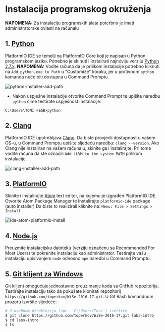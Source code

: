# Instalacija programskog okruženja

**NAPOMENA:** Za instalaciju programskih alata poterbno je imati administratorske ovlasti na računalu

## 1. [Python](https://www.python.org)

PlatformIO IDE se temelji na PlatformIO Core koji je napisan u Python programskom jeziku. Potrebno je skinuti i instalirati najnoviju verziju [Python 2.7.x](https://www.python.org/downloads/). **NAPOMENA:** Vodite računa da je prilikom instalacije potrebno kliknuti na `Add python.exe to Path` u "Customize" koraku, jer u protivnom `python` komanda neće biti dostupna u Command Promptu.

![python-installer-add-path](https://cloud.githubusercontent.com/assets/8695815/23476700/f1482f08-febb-11e6-8786-ac2bbf17cb0b.png)


- Nakon uspješne instalacije otvorite Command Prompt te upišite naredbu `python` čime testirate uspješnost instalacije:

```
C:\Users\TONI FESB>python
```

## 2. [Clang](http://clang.llvm.org/)

PlatformIO IDE upotrebljava [Clang](http://clang.llvm.org/). Da biste provjerili dostupnost u vašem OS-u, u Command Promptu upišite sljedeću naredbu: `clang --version`.
Ako Clang nije instaliran na vašem računalu, skinite ga i instalirajte. Pri tome vodite računa da ste označili `Add LLVM to the system PATH` prilikom instalacije.

![clang-installer-add-path](https://cloud.githubusercontent.com/assets/8695815/23476985/c9aaf178-febc-11e6-83a9-d09d80c07081.png)

## 3. [PlatformIO](http://platformio.org/)

Skinite i instalirajte [Atom](https://atom.io/) text editor, na kojemu je izgrađen PlatformIO IDE.
Otvorite Atom Package Manager te Instalirajte `platformio-ide` package (auto installer)
Da biste to realizirali kliknite na: ``Menu: File > Settings > Install``

![ide-atom-platformio-install](https://cloud.githubusercontent.com/assets/8695815/23476560/7080d942-febb-11e6-8e9c-f888d369efe0.png)

## 4. [Node.js](https://nodejs.org/en/)

Preuzmite instalacijsku datoteku (verziju označenu sa Recommended For Most Users) te pokrenite instalaciju kao administrator. Testirajte vašu instalaciju upisivanjem `node` odnosno `npm` naredbi u Command Promptu.

## 5. [Git klijent za Windows](https://git-for-windows.github.io/)

Git klijent omogućuje jednostavno preuzimanje koda sa GitHub repozitorija. Testirajte instalaciju tako da pokušate klonirati repozitorij `https://github.com/toperkov/WiSe-2016-17.git`. U Git Bash komandnom prozoru izvršite sljedeće:

```bash
# U osobnom direktoriju (npr. `C:/Users/Toni`) izvršite
$ git clone https://github.com/toperkov/WiSe-2016-17.git labs-intro  
$ cd labs-intro
$ ls
```
